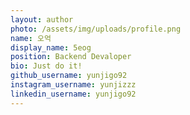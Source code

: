```yaml
---
layout: author
photo: /assets/img/uploads/profile.png
name: 오억
display_name: 5eog
position: Backend Devaloper
bio: Just do it!
github_username: yunjigo92
instagram_username: yunjizzz
linkedin_username: yunjigo92
---
```


